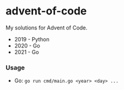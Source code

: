 # advent-of-code

My solutions for Advent of Code.
* 2019 - Python
* 2020 - Go
* 2021 - Go

### Usage
* Go: `go run cmd/main.go <year> <day> ...`
